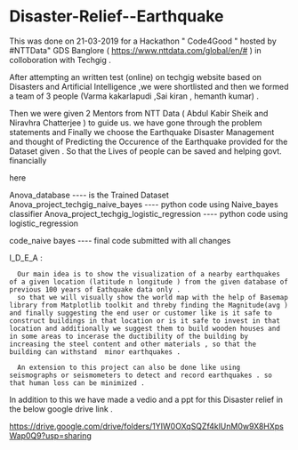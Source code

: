 # Disaster-Relief--Earthquake

This was done on 21-03-2019 for a Hackathon " Code4Good " hosted by #NTTData" 
GDS Banglore ( https://www.nttdata.com/global/en/# ) in colloboration with Techgig .

After attempting an written test (online) on techgig website based on Disasters and 
Artificial Intelligence ,we were shortlisted and then we formed a team of 3 people (Varma kakarlapudi ,Sai kiran , hemanth kumar) . 

Then we were given 2 Mentors from NTT Data ( Abdul Kabir Sheik and Niravhra Chatterjee ) to guide us. 
we have gone through the problem statements  and
Finally we choose the Earthquake Disaster Management and thought of Predicting the Occurence of the Earthquake
provided for the Dataset given . So that the Lives of people can be saved and helping govt. financially 


here

Anova_database                                ----  is the  Trained Dataset 
Anova_project_techgig_naive_bayes             ----  python code using Naive_bayes classifier
Anova_project_techgig_logistic_regression     ----  python code using logistic_regression

code_naive bayes                              ----  final code submitted with all changes

I_D_E_A  :

      Our main idea is to show the visualization of a nearby earthquakes of a given location (latitude n longitude ) from the given database of previous 100 years of Eathquake data only .
      so that we will visually show the world map with the help of Basemap library from Matplotlib toolkit and threby finding the Magnitude(avg ) and finally suggesting the end user or customer like is it safe to construct buildings in that location or is it safe to invest in that location and additionally we suggest them to build wooden houses and in some areas to incerase the ductibility of the building by increasing the steel content and other materials , so that the building can withstand  minor earthquakes .
      
      An extension to this project can also be done like using seismographs or seismometers to detect and record earthquakes . so that human loss can be minimized .



In addition to this we have made a vedio and a ppt for this Disaster relief in the below google drive link .

https://drive.google.com/drive/folders/1YIW0OXqSQZf4klUnM0w9X8HXpsWap0Q9?usp=sharing


